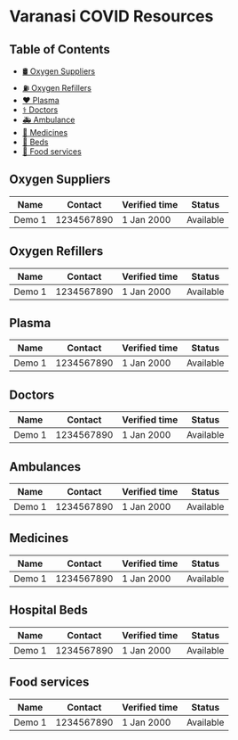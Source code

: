 #  Varanasi COVID Resources

## Table of Contents
 - [🛢️ Oxygen Suppliers](#supply)
 - [⛽ Oxygen Refillers](#refill)
 - [❤️ Plasma](#plasma)
 - [⚕️ Doctors](#doctors)
 - [🚑 Ambulance](#ambulance)
 - [💊 Medicines](#medicines)
 - [🏥 Beds](#beds)
 - [🍲 Food services](#food)

<div id='supply' />

## Oxygen Suppliers

|**Name** |**Contact**  |**Verified time**  |**Status** |
|---      |---          |---                |---        |
|Demo 1   |1234567890   |1 Jan 2000         |Available  |

<div id='refill' />

## Oxygen Refillers

|**Name** |**Contact**  |**Verified time**  |**Status** |
|---      |---          |---                |---        |
|Demo 1   |1234567890   |1 Jan 2000         |Available  |

<div id='plasma' />

## Plasma

|**Name** |**Contact**  |**Verified time**  |**Status** |
|---      |---          |---                |---        |
|Demo 1   |1234567890   |1 Jan 2000         |Available  |

<div id='doctors' />

## Doctors

|**Name** |**Contact**  |**Verified time**  |**Status** |
|---      |---          |---                |---        |
|Demo 1   |1234567890   |1 Jan 2000         |Available  |

<div id='ambulance' />

## Ambulances

|**Name** |**Contact**  |**Verified time**  |**Status** |
|---      |---          |---                |---        |
|Demo 1   |1234567890   |1 Jan 2000         |Available  |

<div id='medicines' />

## Medicines

|**Name** |**Contact**  |**Verified time**  |**Status** |
|---      |---          |---                |---        |
|Demo 1   |1234567890   |1 Jan 2000         |Available  |

<div id='beds' />

## Hospital Beds

|**Name** |**Contact**  |**Verified time**  |**Status** |
|---      |---          |---                |---        |
|Demo 1   |1234567890   |1 Jan 2000         |Available  |

<div id='food' />

## Food services

|**Name** |**Contact**  |**Verified time**  |**Status** |
|---      |---          |---                |---        |
|Demo 1   |1234567890   |1 Jan 2000         |Available  |
